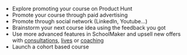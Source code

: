 - Explore promoting your course on Product Hunt
- Promote your course through paid advertising
- Promote through social network (LinkedIn, Youtube…)
- Brainstorm your next course idea using the feedback you got
- Use more advanced features in SchoolMaker and upsell new offers with [consultations](https://schoolmaker.com/features/consultations), [lives](https://schoolmaker.com/features/live) or [coaching](https://schoolmaker.com/features/coaching)
- Launch a cohort based course